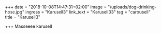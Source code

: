 +++
date = "2018-10-08T14:47:31+02:00"
image = "/uploads/dog-drinking-hose.jpg"
ingress = "Karusell3"
link_text = "Karusell33"
tag = "carousell"
title = "Karusell3"

+++
Masseeee karusell